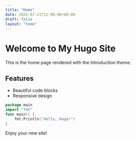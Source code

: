 ```yaml
---
title: "Home"
date: 2025-07-21T12:00:00+00:00
draft: false
layout: "home"
---
```


# Welcome to My Hugo Site

This is the home page rendered with the Introduction theme.

## Features
- Beautiful code blocks
- Responsive design

```go
package main
import "fmt"
func main() {
    fmt.Println("Hello, Hugo!")
}
```

Enjoy your new site!
